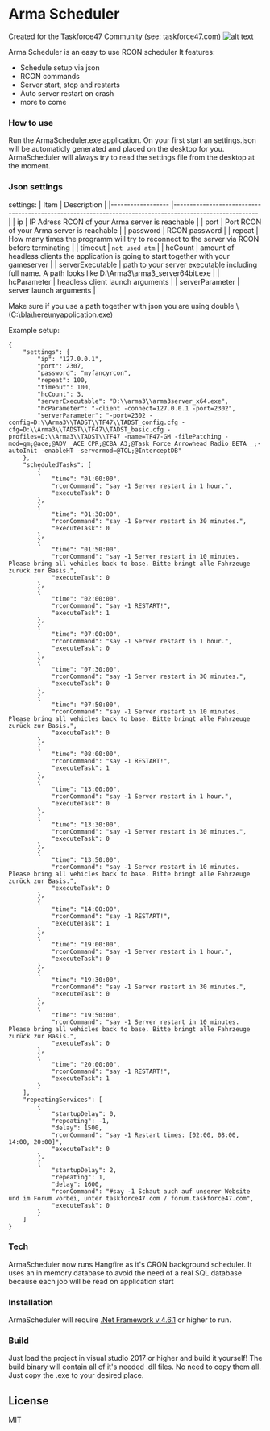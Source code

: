 # Arma Scheduler

Created for the Taskforce47 Community (see: taskforce47.com)
[![alt text](https://taskforce47.com/images/2019/01/20/tf47.png)](taskforce47.com) 

Arma Scheduler is an easy to use RCON scheduler
It features:
  - Schedule setup via json
  - RCON commands
  - Server start, stop and restarts
  - Auto server restart on crash
  - more to come

### How to use
Run the ArmaScheduler.exe application. On your first start an settings.json will be automaticly generated and placed on the desktop for you.
ArmaScheduler will always try to read the settings file from the desktop at the moment.

### Json settings

settings:
| Item             	| Description                                                                                            	|
|------------------	|--------------------------------------------------------------------------------------------------------	|
| ip               	| IP Adress RCON of your Arma server is reachable                                                        	|
| port             	| Port RCON of your Arma server is reachable                                                             	|
| password         	| RCON password                                                                                          	|
| repeat           	| How many times the programm will try to reconnect to the server via RCON before terminating            	|
| timeout          	| `not used atm`                                                                                         	|
| hcCount          	| amount of headless clients the application is going to start together with your gameserver             	|
| serverExecutable 	| path to your server executable including full name. A path looks like D:\\Arma3\\arma3_server64bit.exe 	|
| hcParameter      	| headless client launch arguments                                                                       	|
| serverParameter  	| server launch arguments                                                                                	|

Make sure if you use a path together with json you are using double \ (C:\\bla\\here\\myapplication.exe)

Example setup:
```
{
	"settings": {
		"ip": "127.0.0.1",
		"port": 2307,
		"password": "myfancyrcon",
		"repeat": 100,
		"timeout": 100,
		"hcCount": 3,
		"serverExecutable": "D:\\arma3\\arma3server_x64.exe",
		"hcParameter": "-client -connect=127.0.0.1 -port=2302",
		"serverParameter": "-port=2302 -config=D:\\Arma3\\TADST\\TF47\\TADST_config.cfg -cfg=D:\\Arma3\\TADST\\TF47\\TADST_basic.cfg -profiles=D:\\Arma3\\TADST\\TF47 -name=TF47-GM -filePatching -mod=gm;@ace;@ADV__ACE_CPR;@CBA_A3;@Task_Force_Arrowhead_Radio_BETA__;-autoInit -enableHT -servermod=@TCL;@InterceptDB"
	},
	"scheduledTasks": [
		{
			"time": "01:00:00",
			"rconCommand": "say -1 Server restart in 1 hour.",
			"executeTask": 0
		},
		{
			"time": "01:30:00",
			"rconCommand": "say -1 Server restart in 30 minutes.",
			"executeTask": 0
		},
		{
			"time": "01:50:00",
			"rconCommand": "say -1 Server restart in 10 minutes. Please bring all vehicles back to base. Bitte bringt alle Fahrzeuge zurück zur Basis.",
			"executeTask": 0
		},
		{
			"time": "02:00:00",
			"rconCommand": "say -1 RESTART!",
			"executeTask": 1
		},
		{
			"time": "07:00:00",
			"rconCommand": "say -1 Server restart in 1 hour.",
			"executeTask": 0
		},
		{
			"time": "07:30:00",
			"rconCommand": "say -1 Server restart in 30 minutes.",
			"executeTask": 0
		},
		{
			"time": "07:50:00",
			"rconCommand": "say -1 Server restart in 10 minutes. Please bring all vehicles back to base. Bitte bringt alle Fahrzeuge zurück zur Basis.",
			"executeTask": 0
		},
		{
			"time": "08:00:00",
			"rconCommand": "say -1 RESTART!",
			"executeTask": 1
		},
		{
			"time": "13:00:00",
			"rconCommand": "say -1 Server restart in 1 hour.",
			"executeTask": 0
		},
		{
			"time": "13:30:00",
			"rconCommand": "say -1 Server restart in 30 minutes.",
			"executeTask": 0
		},
		{
			"time": "13:50:00",
			"rconCommand": "say -1 Server restart in 10 minutes. Please bring all vehicles back to base. Bitte bringt alle Fahrzeuge zurück zur Basis.",
			"executeTask": 0
		},
		{
			"time": "14:00:00",
			"rconCommand": "say -1 RESTART!",
			"executeTask": 1
		},
		{
			"time": "19:00:00",
			"rconCommand": "say -1 Server restart in 1 hour.",
			"executeTask": 0
		},
		{
			"time": "19:30:00",
			"rconCommand": "say -1 Server restart in 30 minutes.",
			"executeTask": 0
		},
		{
			"time": "19:50:00",
			"rconCommand": "say -1 Server restart in 10 minutes. Please bring all vehicles back to base. Bitte bringt alle Fahrzeuge zurück zur Basis.",
			"executeTask": 0
		},
		{
			"time": "20:00:00",
			"rconCommand": "say -1 RESTART!",
			"executeTask": 1
		}
	],
	"repeatingServices": [
		{
			"startupDelay": 0,
			"repeating": -1,
			"delay": 1500,
			"rconCommand": "say -1 Restart times: [02:00, 08:00, 14:00, 20:00]",
			"executeTask": 0
		},
		{
			"startupDelay": 2,
			"repeating": 1,
			"delay": 1600,
			"rconCommand": "#say -1 Schaut auch auf unserer Website und im Forum vorbei, unter taskforce47.com / forum.taskforce47.com",
			"executeTask": 0
		}
	]
}
```


### Tech

ArmaScheduler now runs Hangfire as it's CRON background scheduler. It uses an in memory database to avoid the need of a real SQL database because each job will be read on application start


### Installation

ArmaScheduler will require [.Net Framework v.4.6.1](https://dotnet.microsoft.com/download/thank-you/net462) or higher to run.

### Build

Just load the project in visual studio 2017 or higher and build it yourself! The build binary will contain all of it's needed .dll files. No need to copy them all. Just copy the .exe to your desired place.

License
----
MIT
